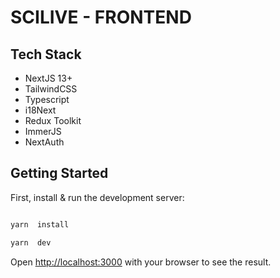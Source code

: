 # SCILIVE - FRONTEND

## Tech Stack

- NextJS 13+
- TailwindCSS
- Typescript
- i18Next
- Redux Toolkit
- ImmerJS
- NextAuth

## Getting Started

First, install & run the development server:

```bash

yarn  install

yarn  dev

```

Open [http://localhost:3000](http://localhost:3000) with your browser to see the result.
